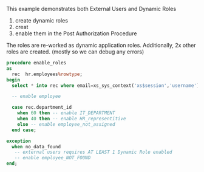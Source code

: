 This example demonstrates both External Users and Dynamic Roles

1. create dynamic roles
1. creat
1. enable them in the Post Authorization Procedure


The roles are re-worked as dynamic application roles.
Additionally, 2x other roles are created. (mostly so we can debug any errors)


```sql
procedure enable_roles
as
  rec  hr.employees%rowtype;
begin
  select * into rec where email=xs_sys_context('xs$session','username');

  -- enable employee

  case rec.department_id
    when 60 then -- enable IT_DEPARTMENT
    when 40 then -- enable HR_representitive
    else -- enable employee_not_assigned
  end case;

exception
  when no_data_found
   -- external users requires AT LEAST 1 Dynamic Role enabled
   -- enable employee_NOT_FOUND
end;
```